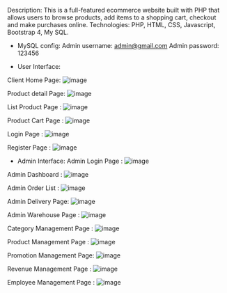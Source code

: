 Description: This is a full-featured ecommerce website built with PHP that allows users to browse products, add items to a shopping cart, checkout and make purchases online.
Technologies: PHP, HTML, CSS, Javascript, Bootstrap 4, My SQL.
- MySQL config: 
      Admin username: admin@gmail.com
      Admin password: 123456

- User Interface:
  
Client Home Page: 
![image](https://github.com/ThanhNgok/GMart/assets/145949812/bb66d1f2-f9b8-4084-954c-b4946f6cf301)

Product detail Page:
![image](https://github.com/ThanhNgok/GMart/assets/145949812/f7b35f76-2fe3-42ca-8ba0-4d5f41008092)

List Product Page : 
![image](https://github.com/ThanhNgok/GMart/assets/145949812/16a779c9-44f8-40db-a8f1-7117ef47169c)

Product Cart Page :
![image](https://github.com/ThanhNgok/GMart/assets/145949812/7183f1b9-b04c-45fc-9fe5-383ee2b6c4f9)

Login Page : 
![image](https://github.com/ThanhNgok/GMart/assets/145949812/0b0eeb90-645a-4350-9c08-7eef1f9ce12a)

Register Page : 
![image](https://github.com/ThanhNgok/GMart/assets/145949812/f7af11d6-a6b4-4148-a073-59e9ba1f7a8f)

- Admin Interface:
Admin Login Page : 
![image](https://github.com/ThanhNgok/GMart/assets/145949812/1c4529f1-f6f2-4e8e-aa10-b4da9ddeb1c9)

Admin Dashboard :
![image](https://github.com/ThanhNgok/GMart/assets/145949812/28a5a8ec-6b02-4f89-8c12-72e6688f6d92)

Admin Order List : 
![image](https://github.com/ThanhNgok/GMart/assets/145949812/da4f9bcb-ff52-4eec-b6e4-03c3ef1d862c)

Admin Delivery Page: 
![image](https://github.com/ThanhNgok/GMart/assets/145949812/8a5a2025-6c2c-4c8b-89c1-036d516eb9b6)

Admin Warehouse Page :
![image](https://github.com/ThanhNgok/GMart/assets/145949812/dd32d54a-8a17-4079-9e71-01fba46cbe4b)

Category Management Page : 
![image](https://github.com/ThanhNgok/GMart/assets/145949812/25b1b016-86bd-4a50-b2a3-b9f8d9454d39)

Product Management Page : 
![image](https://github.com/ThanhNgok/GMart/assets/145949812/a14c8a22-859e-420f-9784-faccc2aef911)

Promotion Management Page:
![image](https://github.com/ThanhNgok/GMart/assets/145949812/a37c57d9-1bf4-4849-80e1-ecbd358cec6a)

Revenue Management Page : 
![image](https://github.com/ThanhNgok/GMart/assets/145949812/0ea9ff72-c73b-49cf-9ecf-2a43c71f9f32)

Employee Management Page : 
![image](https://github.com/ThanhNgok/GMart/assets/145949812/96992fcf-f727-4b69-b072-0d9d60073b30)









